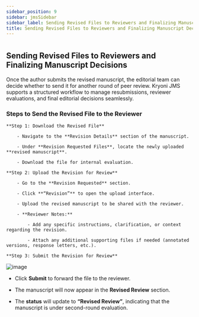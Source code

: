 ```yaml
---
sidebar_position: 9
sidebar: jmsSidebar
sidebar_label: Sending Revised Files to Reviewers and Finalizing Manuscript Decisions
title: Sending Revised Files to Reviewers and Finalizing Manuscript Decisions
---
```


#

## Sending Revised Files to Reviewers and Finalizing Manuscript Decisions

Once the author submits the revised manuscript, the editorial team can decide whether to send it for another round of peer review. Kryoni JMS supports a structured workflow to manage resubmissions, reviewer evaluations, and final editorial decisions seamlessly.

### Steps to Send the Revised File to the Reviewer

    **Step 1: Download the Revised File**

        - Navigate to the **Revision Details** section of the manuscript.

        - Under **Revision Requested Files**, locate the newly uploaded **revised manuscript**.

        - Download the file for internal evaluation.

    **Step 2: Upload the Revision for Review**

        - Go to the **Revision Requested** section.

        - Click **“Revision”** to open the upload interface.

        - Upload the revised manuscript to be shared with the reviewer.

        - **Reviewer Notes:**

            - Add any specific instructions, clarification, or context regarding the revision.

            - Attach any additional supporting files if needed (annotated versions, response letters, etc.).

    **Step 3: Submit the Revision for Review**

![image](https://cdn.kryoni.com/kryoni-docs/images/sending-revised-files/submit-the-revision.webp)

- Click **Submit** to forward the file to the reviewer.

- The manuscript will now appear in the **Revised Review** section.

- The **status** will update to **“Revised Review”**, indicating that the manuscript is under second-round evaluation.

